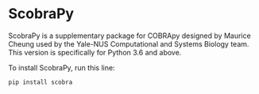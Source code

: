 # ScobraPy

ScobraPy is a supplementary package for COBRApy designed by Maurice Cheung used by the Yale-NUS Computational and Systems Biology team. This version is specifically for Python 3.6 and above.

To install ScobraPy, run this line:
```
pip install scobra
```
